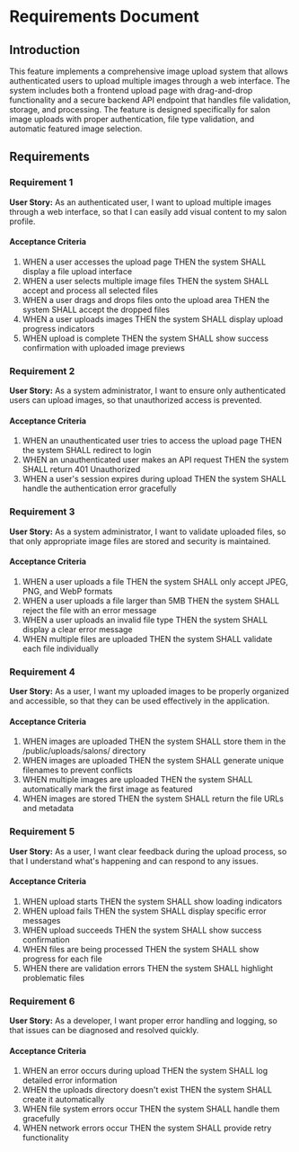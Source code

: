# Requirements Document

## Introduction

This feature implements a comprehensive image upload system that allows authenticated users to upload multiple images through a web interface. The system includes both a frontend upload page with drag-and-drop functionality and a secure backend API endpoint that handles file validation, storage, and processing. The feature is designed specifically for salon image uploads with proper authentication, file type validation, and automatic featured image selection.

## Requirements

### Requirement 1

**User Story:** As an authenticated user, I want to upload multiple images through a web interface, so that I can easily add visual content to my salon profile.

#### Acceptance Criteria

1. WHEN a user accesses the upload page THEN the system SHALL display a file upload interface
2. WHEN a user selects multiple image files THEN the system SHALL accept and process all selected files
3. WHEN a user drags and drops files onto the upload area THEN the system SHALL accept the dropped files
4. WHEN a user uploads images THEN the system SHALL display upload progress indicators
5. WHEN upload is complete THEN the system SHALL show success confirmation with uploaded image previews

### Requirement 2

**User Story:** As a system administrator, I want to ensure only authenticated users can upload images, so that unauthorized access is prevented.

#### Acceptance Criteria

1. WHEN an unauthenticated user tries to access the upload page THEN the system SHALL redirect to login
2. WHEN an unauthenticated user makes an API request THEN the system SHALL return 401 Unauthorized
3. WHEN a user's session expires during upload THEN the system SHALL handle the authentication error gracefully

### Requirement 3

**User Story:** As a system administrator, I want to validate uploaded files, so that only appropriate image files are stored and security is maintained.

#### Acceptance Criteria

1. WHEN a user uploads a file THEN the system SHALL only accept JPEG, PNG, and WebP formats
2. WHEN a user uploads a file larger than 5MB THEN the system SHALL reject the file with an error message
3. WHEN a user uploads an invalid file type THEN the system SHALL display a clear error message
4. WHEN multiple files are uploaded THEN the system SHALL validate each file individually

### Requirement 4

**User Story:** As a user, I want my uploaded images to be properly organized and accessible, so that they can be used effectively in the application.

#### Acceptance Criteria

1. WHEN images are uploaded THEN the system SHALL store them in the /public/uploads/salons/ directory
2. WHEN images are uploaded THEN the system SHALL generate unique filenames to prevent conflicts
3. WHEN multiple images are uploaded THEN the system SHALL automatically mark the first image as featured
4. WHEN images are stored THEN the system SHALL return the file URLs and metadata

### Requirement 5

**User Story:** As a user, I want clear feedback during the upload process, so that I understand what's happening and can respond to any issues.

#### Acceptance Criteria

1. WHEN upload starts THEN the system SHALL show loading indicators
2. WHEN upload fails THEN the system SHALL display specific error messages
3. WHEN upload succeeds THEN the system SHALL show success confirmation
4. WHEN files are being processed THEN the system SHALL show progress for each file
5. WHEN there are validation errors THEN the system SHALL highlight problematic files

### Requirement 6

**User Story:** As a developer, I want proper error handling and logging, so that issues can be diagnosed and resolved quickly.

#### Acceptance Criteria

1. WHEN an error occurs during upload THEN the system SHALL log detailed error information
2. WHEN the uploads directory doesn't exist THEN the system SHALL create it automatically
3. WHEN file system errors occur THEN the system SHALL handle them gracefully
4. WHEN network errors occur THEN the system SHALL provide retry functionality

